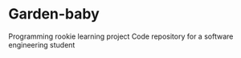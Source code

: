 # Garden-baby
Programming rookie learning project
Code repository for a software engineering student
